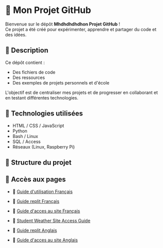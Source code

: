 # 📁 Mon Projet GitHub

Bienvenue sur le dépôt **Mhdhdhdhdhon Projet GitHub** !  
Ce projet a été créé pour expérimenter, apprendre et partager du code et des idées.

## 📌 Description

Ce dépôt contient :
- Des fichiers de code
- Des ressources
- Des exemples de projets personnels et d'école

L'objectif est de centraliser mes projets et de progresser en collaborant et en testant différentes technologies.

## 🚀 Technologies utilisées

- HTML / CSS / JavaScript
- Python
- Bash / Linux
- SQL / Access
- Réseaux (Linux, Raspberry Pi)

## 📂 Structure du projet


## 📄 Accès aux pages  

- 📘 [Guide d'utilisation Français](pages/francais/Guide_d'utilisation_Français.html)  
- 📘 [Guide replit Français](pages/francais/Guide_replit_Français.html)
- 📘 [Guide d'acces au site Français](pages/francais/acces_au_site_Français.html)

- 📙 [Student Weather Site Access Guide](pages/anglais/Student_Weather_Site_Access_Guide.pdf)  
- 📙 [Guide replit Anglais](pages/anglais/replit_Anglais.html)
- 📙 [Guide d'acces au site Anglais](pages/anglais/acces_au_site_Anglais.html)

